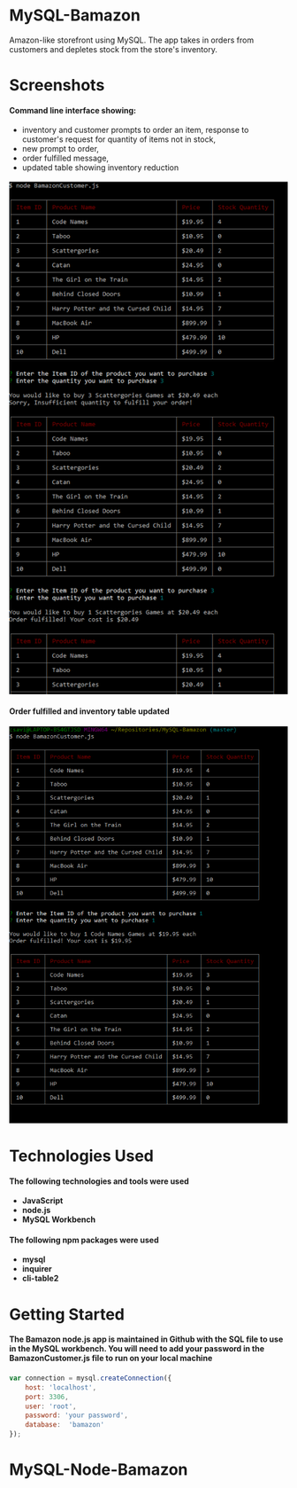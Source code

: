 # MySQL-Bamazon
Amazon-like storefront using MySQL. The app takes in orders from customers and depletes stock from the store's inventory.

# Screenshots
#### Command line interface showing:
* inventory and customer prompts to order an item, response to customer's request for quantity of items not in stock,
* new prompt to order,
* order fulfilled message,
* updated table showing inventory reduction

![Alt text](/images/bamazon1a.PNG?raw=true "Photo of the command line interface showing table with inventory and customer prompts")

#### Order fulfilled and inventory table updated
![Alt text](/images/bamazon1b.PNG?raw=true "Photo showing customer's order and updated inventory table")

# Technologies Used
#### The following technologies and tools were used
* **JavaScript**
* **node.js**
* **MySQL Workbench**

#### The following npm packages were used 
* **mysql**
* **inquirer**
* **cli-table2**

# Getting Started
#### The Bamazon node.js app is maintained in Github with the SQL file to use in the MySQL workbench. You will need to add your password in the BamazonCustomer.js file to run on your local machine

```javascript
var connection = mysql.createConnection({
	host: 'localhost',
	port: 3306,
	user: 'root',
	password: 'your password',
	database:  'bamazon'
});
```

# MySQL-Node-Bamazon